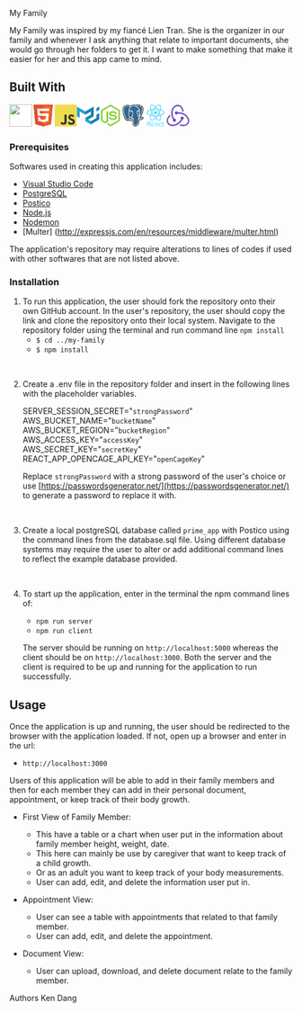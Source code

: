 My Family

My Family was inspired by my fiancé Lien Tran.
She is the organizer in our family and whenever I ask
anything that relate to important documents, she would go through 
her folders to get it.  I want to make something that make it easier for her and this app came to mind.


## Built With

<a href="http://expressjs.com/en/resources/middleware/multer.html"><img src="https://user-images.githubusercontent.com/6388707/66124653-463a2d00-e5e5-11e9-8fed-b5bca26b66ea.png" height="40px" width="40px" /></a><a href="https://developer.mozilla.org/en-US/docs/Web/HTML"><img src="https://raw.githubusercontent.com/devicons/devicon/master/icons/html5/html5-original.svg" height="40px" width="40px" /></a><a href="https://developer.mozilla.org/en-US/docs/Web/JavaScript"><img src="https://raw.githubusercontent.com/devicons/devicon/master/icons/javascript/javascript-original.svg" height="40px" width="40px" /></a><a href="https://material-ui.com/"><img src="https://raw.githubusercontent.com/devicons/devicon/master/icons/materialui/materialui-original.svg" height="40px" width="40px" /></a><a href="https://nodejs.org/en/"><img src="https://raw.githubusercontent.com/devicons/devicon/master/icons/nodejs/nodejs-original.svg" height="40px" width="40px" /></a><a href="https://www.postgresql.org/"><img src="https://raw.githubusercontent.com/devicons/devicon/master/icons/postgresql/postgresql-original.svg" height="40px" width="40px" /></a><a href="https://reactjs.org/"><img src="https://raw.githubusercontent.com/devicons/devicon/master/icons/react/react-original-wordmark.svg" height="40px" width="40px" /></a><a href="https://redux.js.org/"><img src="https://raw.githubusercontent.com/devicons/devicon/master/icons/redux/redux-original.svg" height="40px" width="40px" /></a>

### Prerequisites

Softwares used in creating this application includes:

- [Visual Studio Code](https://code.visualstudio.com/)
- [PostgreSQL](https://www.postgresql.org/)
- [Postico](https://eggerapps.at/postico/)
- [Node.js](https://nodejs.org/en/)
- [Nodemon](https://nodemon.io/)
- [Multer] (http://expressjs.com/en/resources/middleware/multer.html)

The application's repository may require alterations to lines of codes if used with other softwares that are not listed above.

### Installation

1. To run this application, the user should fork the repository onto their own GitHub account. In the user's repository, the user should copy the link and clone the repository onto their local system. Navigate to the repository folder using the terminal and run command line `npm install`
   - `$ cd ../my-family`
   - `$ npm install`

<br />

2. Create a .env file in the repository folder and insert in the following lines with the placeholder variables.

   SERVER_SESSION_SECRET="`strongPassword`" <br />
   AWS_BUCKET_NAME="`bucketName`" <br />
   AWS_BUCKET_REGION="`bucketRegion`" <br />
   AWS_ACCESS_KEY="`accessKey`" <br />
   AWS_SECRET_KEY="`secretKey`" <br />
   REACT_APP_OPENCAGE_API_KEY="`openCageKey`" <br />

   Replace `strongPassword` with a strong password of the user's choice or use [https://passwordsgenerator.net/](https://passwordsgenerator.net/) to generate a password to replace it with.

<br />


3.  Create a local postgreSQL database called `prime_app` with Postico using the command lines from the database.sql file. Using different database systems may require the user to alter or add additional command lines to reflect the example database provided.

<br />

4. To start up the application, enter in the terminal the npm command lines of:

   - `npm run server`
   - `npm run client`

   The server should be running on `http://localhost:5000` whereas the client should be on `http://localhost:3000`. Both the server and the client is required to be up and running for the application to run successfully.

## Usage

Once the application is up and running, the user should be redirected to the browser with the application loaded. If not, open up a browser and enter in the url:

- `http://localhost:3000`

Users of this application will be able to add in their family members and then for each member they can add in their personal document, appointment, or keep track of their body growth.

- First View of Family Member:<br />

  - This have a table or a chart when user put in the information about family member height, weight, date.
  - This here can mainly be use by caregiver that want to keep track of a child growth.
  - Or as an adult you want to keep track of your body measurements.
  - User can add, edit, and delete the information user put in.

- Appointment View: <br />

  - User can see a table with appointments that related to that family member.
  - User can add, edit, and delete the appointment.

- Document View: <br />
  - User can upload, download, and delete document relate to the family member.


Authors
Ken Dang